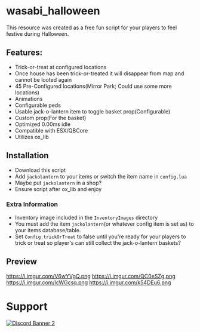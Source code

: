# wasabi_halloween

This resource was created as a free fun script for your players to feel festive during Halloween.

## Features:
- Trick-or-treat at configured locations
- Once house has been trick-or-treated it will disappear from map and cannot be looted again
- 45 Pre-Configured locations(Mirror Park; Could use some more locations)
- Animations
- Configurable peds
- Usable jack-o-lantern item to toggle basket prop(Configurable)
- Custom prop(For the basket)
- Optimized 0.00ms idle
- Compatible with ESX/QBCore
- Utilizes ox_lib


## Installation

- Download this script
- Add `jackolantern` to your items or switch the item name in `config.lua`
- Maybe put `jackolantern` in a shop?
- Ensure script after ox_lib and enjoy

### Extra Information
- Inventory image included in the `InventoryImages` directory
- You must add the item `jackolantern`(or whatever config item is set as) to your items database/table.
- Set `Config.trickOrTreat` to false until you're ready for your players to trick or treat so player's can still collect the jack-o-lantern baskets?

## Preview
https://i.imgur.com/V6wYVgQ.png
https://i.imgur.com/QC0eSZg.png
https://i.imgur.com/IcWGcsq.png
https://i.imgur.com/k54DEu6.png


# Support
<a href='https://discord.gg/79zjvy4JMs'>![Discord Banner 2](https://discordapp.com/api/guilds/1025493337031049358/widget.png?style=banner2)</a>
